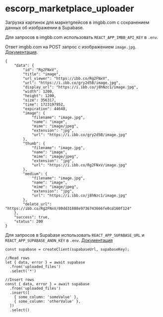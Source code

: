 # escorp_marketplace_uploader

Загрузка картинок для маркетgлейсов в imgbb.com с сохранением данных об изображении в Supabase.

Для запросов в imgbb.com использовать `REACT_APP_IMBB_API_KEY` в `.env`.

Ответ imgbb.com на POST запрос с изображением `image.jpg`.
[Документация](https://api.imgbb.com/).

```code
{
    "data": {
        "id": "Rg2FNxV",
        "title": "image",
        "url_viewer": "https://ibb.co/Rg2FNxV",
        "url": "https://i.ibb.co/gry2d5B/image.jpg",
        "display_url": "https://i.ibb.co/j8hNzc1/image.jpg",
        "width": 1200,
        "height": 1200,
        "size": 356317,
        "time": 1723197952,
        "expiration": 44640,
        "image": {
            "filename": "image.jpg",
            "name": "image",
            "mime": "image/jpeg",
            "extension": "jpg",
            "url": "https://i.ibb.co/gry2d5B/image.jpg"
        },
        "thumb": {
            "filename": "image.jpg",
            "name": "image",
            "mime": "image/jpeg",
            "extension": "jpg",
            "url": "https://i.ibb.co/Rg2FNxV/image.jpg"
        },
        "medium": {
            "filename": "image.jpg",
            "name": "image",
            "mime": "image/jpeg",
            "extension": "jpg",
            "url": "https://i.ibb.co/j8hNzc1/image.jpg"
        },
        "delete_url": "https://ibb.co/Rg2FNxV/80dd31888e9736743666fe0cd160f124"
    },
    "success": true,
    "status": 200
}
```

Для запросов в Supabase использовать `REACT_APP_SUPABASE_URL` и `REACT_APP_SUPABASE_ANON_KEY` в `.env`.
[Документация](https://supabase.com/docs/reference/javascript/introduction)

```
const supabase = createClient(supabaseUrl, supabaseKey);

//Read rows
let { data, error } = await supabase
  .from('uploaded_files')
  .select('*')

//Insert rows
const { data, error } = await supabase
  .from('uploaded_files')
  .insert([
    { some_column: 'someValue' },
    { some_column: 'otherValue' },
  ])
  .select()

```
